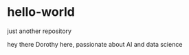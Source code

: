 # hello-world
just another repository

hey there
Dorothy here, passionate about AI and data science
